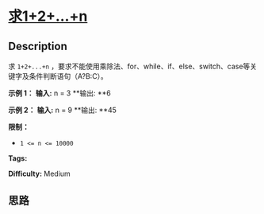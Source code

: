 # [求1+2+…+n][title]

## Description

求 `1+2+...+n` ，要求不能使用乘除法、for、while、if、else、switch、case等关键字及条件判断语句（A?B:C）。



**示例 1：**
            **输入:** n = 3    **输出:  **6    

**示例 2：**
            **输入:** n = 9    **输出:  **45    



**限制：**

  * `1 <= n <= 10000`


**Tags:** 

**Difficulty:** Medium

## 思路

[title]: https://leetcode-cn.com/problems/qiu-12n-lcof
